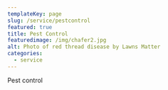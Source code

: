 ```yaml
---
templateKey: page
slug: /service/pestcontrol
featured: true
title: Pest Control
featuredimage: /img/chafer2.jpg
alt: Photo of red thread disease by Lawns Matter
categories:
  - service
---
```


Pest control
